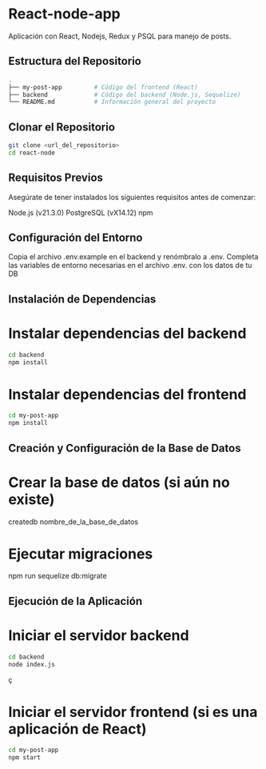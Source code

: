 # React-node-app

Aplicación con React, Nodejs, Redux y PSQL para manejo de posts.

## Estructura del Repositorio

```bash
.
├── my-post-app         # Código del frontend (React)
├── backend             # Código del backend (Node.js, Sequelize)
└── README.md           # Información general del proyecto
```

## Clonar el Repositorio

```bash
git clone <url_del_repositorio>
cd react-node
```

## Requisitos Previos
Asegúrate de tener instalados los siguientes requisitos antes de comenzar:

Node.js (v21.3.0)
PostgreSQL (vX14.12)
npm

## Configuración del Entorno
Copia el archivo .env.example en el backend y renómbralo a .env.
Completa las variables de entorno necesarias en el archivo .env. con los datos de tu DB

## Instalación de Dependencias

# Instalar dependencias del backend

```bash
cd backend
npm install
```

# Instalar dependencias del frontend

```bash
cd my-post-app
npm install
```

## Creación y Configuración de la Base de Datos

# Crear la base de datos (si aún no existe)
createdb nombre_de_la_base_de_datos

# Ejecutar migraciones
npm run sequelize db:migrate


## Ejecución de la Aplicación

# Iniciar el servidor backend
```bash
cd backend
node index.js
```
ç
# Iniciar el servidor frontend (si es una aplicación de React)

```bash
cd my-post-app
npm start
```



